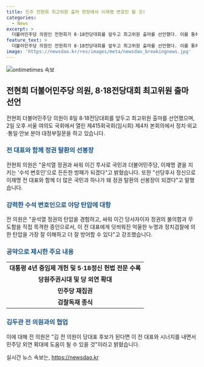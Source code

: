 ```yaml
---
title: 민주 전현희 최고위원 출마 현장에서 이재명 변호인 될 것!
categories:
  - News
excerpt: >
  더불어민주당 의원인 전현희가 8·18전당대회를 앞두고 최고위원 출마를 선언했다. 이를 통해 이재명과 함께 정권 탈환을 선봉장하겠다는 의지를 강조했으며, 윤석열 정권과의 대치에서 이긴 경험을 바탕으로 민주당과 이재명을 지키는 수석 변호인이 될 것을 선언했다. 이에 더불어 △대통령 4년 중임제 개헌 및 5·18정신 헌법 전문 수록 △당원주권시대 등을 공약으로 내세웠다. 또한, 김두관 전 의원이 당대표 후보가 된다면 민주당 외연 확대에 도움될 것이라고 언급했다.
feature_text: >
  더불어민주당 의원인 전현희가 8·18전당대회를 앞두고 최고위원 출마를 선언했다. 이를 통해 이재명과 함께 정권 탈환을 선봉장하겠다는 의지를 강조했으며, 윤석열 정권과의 대치에서 이긴 경험을 바탕으로 민주당과 이재명을 지키는 수석 변호인이 될 것을 선언했다. 이에 더불어 △대통령 4년 중임제 개헌 및 5·18정신 헌법 전문 수록 △당원주권시대 등을 공약으로 내세웠다. 또한, 김두관 전 의원이 당대표 후보가 된다면 민주당 외연 확대에 도움될 것이라고 언급했다.
image: 'https://newsdao.kr/res/images/meta/newsdao_breakingnews.jpg'
---
```


<p><img src="https://newsdao.kr/res/images/meta/newsdao_breakingnews.jpg" alt="ontimetimes 속보" /></p>

<h2 data-ke-size="size26">전현희 더불어민주당 의원, 8·18전당대회 최고위원 출마 선언</h2>

<p data-ke-size="size16">전현희 더불어민주당 의원이 8일 8·18전당대회를 앞두고 최고위원 출마를 선언했으며, 2일 오후 서울 여의도 국회에서 열린 제415회국회(임시회) 제4차 본회의에서 정치·외교·통일·안보 분야 대정부질문을 하고 있습니다.</p>

<h3><b><span style="color: #1a5490;">전 대표와 함께 정권 탈환의 선봉장</span></b></h3>

<p data-ke-size="size16">전현희 의원은 "윤석열 정권과 싸워 이긴 투사로 국민과 더불어민주당, 이재명 곁을 지키는 '수석 변호인'으로 든든한 방패가 되겠다"고 밝혔습니다. 또한 "선당후사 정신으로 이재명 전 대표와 함께 더 많은 국민과 하나가 돼 정권 탈환의 선봉장이 되겠다"고 말했습니다.</p>

<h3><b><span style="color: #1a5490;">강력한 수석 변호인으로 야당 탄압에 대항</span></b></h3>

<p data-ke-size="size16">전 의원은 "윤석열 정권의 탄압을 경험하고, 싸워 이긴 당사자이자 정권의 불의함과 무도함을 직접 목격한 증인으로서, 이 전 대표에게 덧씌워진 억울한 누명과 정치검찰에 의한 탄압을 가장 잘 이해하고 더 잘 방어할 수 있다"고 강조했습니다.</p>

<h3><b><span style="color: #1a5490;">공약으로 제시한 주요 내용</span></b></h3>

<table>
<tbody>
<tr>
<td style="text-align: center; height: 17px;"><b>대통령 4년 중임제 개헌 및 5·18정신 헌법 전문 수록</b></td>
</tr>
<tr>
<td style="text-align: center; height: 17px;"><b>당원주권시대 및 당 외연 확대</b></td>
</tr>
<tr>
<td style="text-align: center; height: 17px;"><b>민주당 재집권</b></td>
</tr>
<tr>
<td style="text-align: center; height: 17px;"><b>검찰독재 종식</b></td>
</tr>
</tbody>
</table>

<h3><b><span style="color: #1a5490;">김두관 전 의원과의 협업</span></b></h3>

<p data-ke-size="size16">이에 대해 전 의원은 "김 전 의원이 당대표 후보가 된다면 이 전 대표와 시너지를 내면서 민주당 외연 확대에 도움이 될 수 있을 것"이라고 밝혔습니다.</p>
실시간 뉴스 속보는, <a href="https://newsdao.kr" rel="dofollow">https://newsdao.kr</a>


